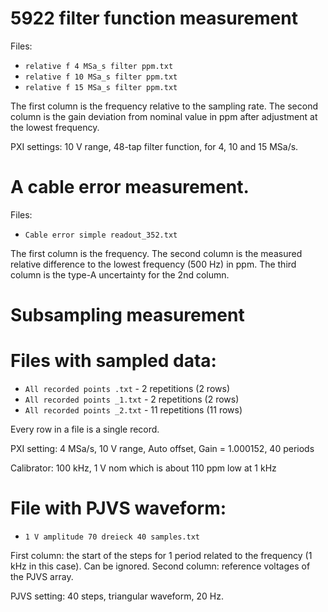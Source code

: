# 5922 filter function measurement
Files:

- `relative f 4 MSa_s filter ppm.txt`
- `relative f 10 MSa_s filter ppm.txt`
- `relative f 15 MSa_s filter ppm.txt`

The first column is the frequency relative to the sampling rate.
The second column is the gain deviation from nominal value in ppm after adjustment at the lowest frequency.

PXI settings: 10 V range, 48-tap filter function, for 4, 10 and 15  MSa/s.



# A cable error measurement. 
Files:

- `Cable error simple readout_352.txt`

The first column is the frequency.
The second column is the measured relative difference to the lowest frequency (500 Hz) in ppm.
The third column is the type-A uncertainty for the 2nd column.

# Subsampling measurement
# Files with sampled data:

- `All recorded points .txt`   -  2 repetitions (2 rows)
- `All recorded points _1.txt` -  2 repetitions (2 rows)
- `All recorded points _2.txt` - 11 repetitions (11 rows)

Every row in a file is a single record.

PXI setting: 4 MSa/s, 10 V range, Auto offset, Gain = 1.000152, 40 periods 

Calibrator:  100 kHz, 1 V nom which is about 110 ppm low at 1 kHz

# File with PJVS waveform:

- `1 V amplitude 70 dreieck 40 samples.txt`

First column: the start of the steps for 1 period related to the frequency (1 kHz in this case). Can be ignored. 
Second column: reference voltages of the PJVS array.

PJVS setting: 40 steps, triangular waveform, 20 Hz.



